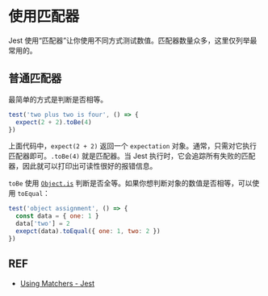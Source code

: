 # 使用匹配器

Jest 使用“匹配器”让你使用不同方式测试数值。匹配器数量众多，这里仅列举最常用的。

## 普通匹配器

最简单的方式是判断是否相等。

```js
test('two plus two is four', () => {
  expect(2 + 2).toBe(4)
})
```

上面代码中，`expect(2 + 2)` 返回一个 `expectation` 对象。通常，只需对它执行匹配器即可。`.toBe(4)` 就是匹配器。当 Jest 执行时，它会追踪所有失败的匹配器，因此就可以打印出可读性很好的报错信息。

`toBe` 使用 [`Object.is`][is] 判断是否全等。如果你想判断对象的数值是否相等，可以使用 `toEqual`：

```js
test('object assignment', () => {
  const data = { one: 1 }
  data['two'] = 2
  exepct(data).toEqual({ one: 1, two: 2 })
})
```

## REF

- [Using Matchers - Jest][matchers]

[matchers]: https://facebook.github.io/jest/docs/en/using-matchers.html
[is]: https://developer.mozilla.org/en-US/docs/Web/JavaScript/Reference/Global_Objects/Object/is
